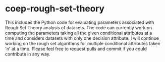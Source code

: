 # coep-rough-set-theory
This includes the Python code for evaluating parameters associated with Rough Set Theory analysis of datasets. The code can currently work on computing the parameters taking all the given conditional attributes at a time and considers datasets with only one decision attribute.
I will continue working on the rough set algorithms for multiple conditional attributes taken 'n' at a time. Please feel free to request pulls and commit if you could contribute in any way.
